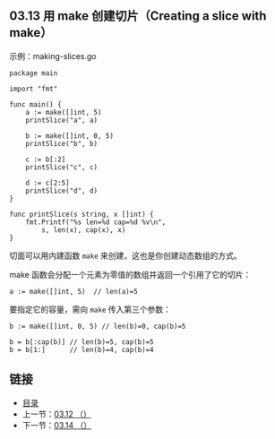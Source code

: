 ## 03.13 用 make 创建切片（Creating a slice with make）

示例：making-slices.go

    package main

    import "fmt"

    func main() {
    	a := make([]int, 5)
    	printSlice("a", a)

    	b := make([]int, 0, 5)
    	printSlice("b", b)

    	c := b[:2]
    	printSlice("c", c)

    	d := c[2:5]
    	printSlice("d", d)
    }

    func printSlice(s string, x []int) {
    	fmt.Printf("%s len=%d cap=%d %v\n",
    		s, len(x), cap(x), x)
    }

切面可以用内建函数 `make` 来创建，这也是你创建动态数组的方式。

make 函数会分配一个元素为零值的数组并返回一个引用了它的切片：

    a := make([]int, 5)  // len(a)=5

要指定它的容量，需向 `make` 传入第三个参数：

    b := make([]int, 0, 5) // len(b)=0, cap(b)=5

    b = b[:cap(b)] // len(b)=5, cap(b)=5
    b = b[1:]      // len(b)=4, cap(b)=4

## 链接
* [目录](https://github.com/gnefiy/go-tour-zh/blob/master/README.md)
* 上一节：[03.12 （）](https://github.com/gnefiy/go-tour-zh/blob/master/tour/moretypes/03.12.md)
* 下一节：[03.14 （）](https://github.com/gnefiy/go-tour-zh/blob/master/tour/moretypes/03.14.md)
